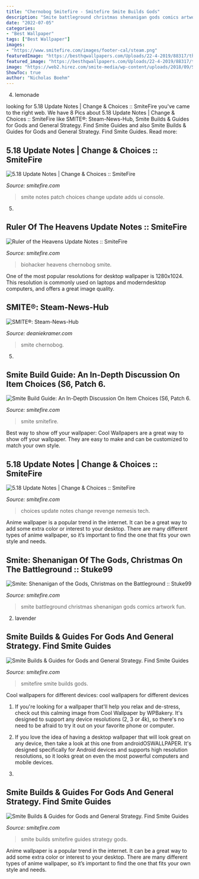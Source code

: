 ```yaml
---
title: "Chernobog Smitefire - Smitefire Smite Builds Gods"
description: "Smite battleground christmas shenanigan gods comics artwork fun"
date: "2022-07-05"
categories:
- "Best Wallpaper"
tags: ["Best Wallpaper"]
images:
- "https://www.smitefire.com/images/footer-cal/steam.png"
featuredImage: "https://besthqwallpapers.com/Uploads/22-4-2019/88317/thumb2-chernobog-smite-god-2019-games-manga-smite.jpg"
featured_image: "https://besthqwallpapers.com/Uploads/22-4-2019/88317/thumb2-chernobog-smite-god-2019-games-manga-smite.jpg"
image: "https://web2.hirez.com/smite-media/wp-content/uploads/2018/09/Smite-NuWa-MysticEnchantress-1920x1080.jpg"
ShowToc: true
author: "Nicholas Boehm"
---
```



4. lemonade 

	

		
looking for 5.18 Update Notes | Change &amp; Choices :: SmiteFire you've came to the right web. We have 8 Pics about 5.18 Update Notes | Change &amp; Choices :: SmiteFire like SMITE®: Steam-News-Hub, Smite Builds &amp; Guides for Gods and General Strategy. Find Smite Guides and also Smite Builds &amp; Guides for Gods and General Strategy. Find Smite Guides. Read more:
		
    
## 5.18 Update Notes | Change &amp; Choices :: SmiteFire

<img loading=lazy src="https://web2.hirez.com/smite-media/wp-content/uploads/2018/09/Smite-NuWa-MysticEnchantress-1920x1080.jpg" onerror="this.onerror=null;this.src='https://tse3.mm.bing.net/th?id=OIP.8WOJseIsytqztIlwnd9qbAHaEK&amp;pid=15.1';" alt="5.18 Update Notes | Change &amp; Choices :: SmiteFire">

_Source: smitefire.com_

>smite notes patch choices change update adds ui console. 

	

5.

    
## Ruler Of The Heavens Update Notes :: SmiteFire

<img loading=lazy src="https://web2.hirez.com/smite-media/wp-content/uploads/2019/06/SMITE-Chernobog-Biohacker-PatchNotesCard-588x664.jpg" onerror="this.onerror=null;this.src='https://tse4.mm.bing.net/th?id=OIP.XaSIGxT1dXW1977X7CSOiQHaIX&amp;pid=15.1';" alt="Ruler of the Heavens Update Notes :: SmiteFire">

_Source: smitefire.com_

>biohacker heavens chernobog smite. 

	

One of the most popular resolutions for desktop wallpaper is 1280x1024. This resolution is commonly used on laptops and moderndesktop computers, and offers a great image quality.

    
## SMITE®: Steam-News-Hub

<img loading=lazy src="https://besthqwallpapers.com/Uploads/22-4-2019/88317/thumb2-chernobog-smite-god-2019-games-manga-smite.jpg" onerror="this.onerror=null;this.src='https://tse2.mm.bing.net/th?id=OIP.yRaAOQyAL2kFSNzTWwqrxAHaEo&amp;pid=15.1';" alt="SMITE®: Steam-News-Hub">

_Source: deaniekramer.com_

>smite chernobog. 

	

5.

    
## Smite Build Guide: An In-Depth Discussion On Item Choices (S6, Patch 6.

<img loading=lazy src="https://www.smitefire.com/images/footer-cal/smite-update-notes-68.jpg" onerror="this.onerror=null;this.src='https://tse4.mm.bing.net/th?id=OIP.zyvkUAVTn1TvGItTccTPIAAAAA&amp;pid=15.1';" alt="Smite Build Guide: An In-Depth Discussion On Item Choices (S6, Patch 6.">

_Source: smitefire.com_

>smite smitefire. 

	

Best way to show off your wallpaper:
Cool Wallpapers are a great way to show off your wallpaper. They are easy to make and can be customized to match your own style.

    
## 5.18 Update Notes | Change &amp; Choices :: SmiteFire

<img loading=lazy src="https://web2.hirez.com/smite-media/wp-content/uploads/2018/09/PatchNotesCard-Nemsis-Revengetech-588x664.jpg" onerror="this.onerror=null;this.src='https://tse3.mm.bing.net/th?id=OIP.-BlpiH2ROTEchzsjwo7JVQHaIX&amp;pid=15.1';" alt="5.18 Update Notes | Change &amp; Choices :: SmiteFire">

_Source: smitefire.com_

>choices update notes change revenge nemesis tech. 

	

Anime wallpaper is a popular trend in the internet. It can be a great way to add some extra color or interest to your desktop. There are many different types of anime wallpaper, so it’s important to find the one that fits your own style and needs.

    
## Smite: Shenanigan Of The Gods, Christmas On The Battleground :: Stuke99

<img loading=lazy src="https://images-wixmp-ed30a86b8c4ca887773594c2.wixmp.com/intermediary/f/015a7485-ca69-4325-94e2-399402dacfc5/dcv22va-af3f28a6-d3e7-49d5-ab8e-c0591884d02c.png/v1/fill/w_762,h_1048,q_70,strp/christmas_on_the_battleground_by_stuke99_dcv22va-pre.jpg" onerror="this.onerror=null;this.src='https://tse1.mm.bing.net/th?id=OIP.h2g_yhCD1B7mZvfzeJhCawHaKL&amp;pid=15.1';" alt="Smite: Shenanigan of the Gods, Christmas on the Battleground :: Stuke99">

_Source: smitefire.com_

>smite battleground christmas shenanigan gods comics artwork fun. 

	

2. lavender 

    
## Smite Builds &amp; Guides For Gods And General Strategy. Find Smite Guides

<img loading=lazy src="https://www.smitefire.com/images/footer-cal/steam.png" onerror="this.onerror=null;this.src='https://tse2.mm.bing.net/th?id=OIP.Gfr2KDlUJt3KwUTvOarvsQAAAA&amp;pid=15.1';" alt="Smite Builds &amp; Guides for Gods and General Strategy. Find Smite Guides">

_Source: smitefire.com_

>smitefire smite builds gods. 

	

Cool wallpapers for different devices:
cool wallpapers for different devices 

1. If you're looking for a wallpaper that'll help you relax and de-stress, check out this calming image from Cool Wallpaper by WPBakery. It's designed to support any device resolutions (2, 3 or 4k), so there's no need to be afraid to try it out on your favorite phone or computer.

2. If you love the idea of having a desktop wallpaper that will look great on any device, then take a look at this one from androidOSWALLPAPER. It's designed specifically for Android devices and supports high resolution resolutions, so it looks great on even the most powerful computers and mobile devices.

3.

    
## Smite Builds &amp; Guides For Gods And General Strategy. Find Smite Guides

<img loading=lazy src="https://i.imgur.com/0ejNy6l.png" onerror="this.onerror=null;this.src='https://tse2.mm.bing.net/th?id=OIP.MEo9OqfLK_3BGvjMIC8MfwHaEA&amp;pid=15.1';" alt="Smite Builds &amp; Guides for Gods and General Strategy. Find Smite Guides">

_Source: smitefire.com_

>smite builds smitefire guides strategy gods. 

	

Anime wallpaper is a popular trend in the internet. It can be a great way to add some extra color or interest to your desktop. There are many different types of anime wallpaper, so it’s important to find the one that fits your own style and needs.

